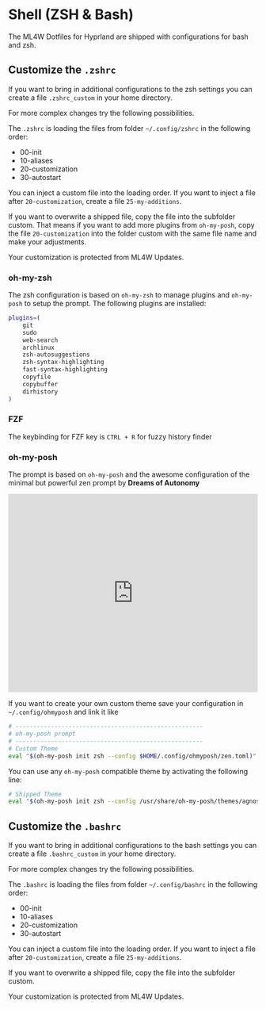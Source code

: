 # Shell (ZSH & Bash)

The ML4W Dotfiles for Hyprland are shipped with configurations for bash and zsh. 

## Customize the `.zshrc`

If you want to bring in additional configurations to the zsh settings you can create a file `.zshrc_custom` in your home directory.

For more complex changes try the following possibilities.

The `.zshrc` is loading the files from folder `~/.config/zshrc` in the following order:

* 00-init
* 10-aliases
* 20-customization
* 30-autostart

You can inject a custom file into the loading order. If you want to inject a file after `20-customization`, create a file `25-my-additions`.

If you want to overwrite a shipped file, copy the file into the subfolder custom. That means if you want to add more plugins from `oh-my-posh`, copy the file `20-customization` into the folder custom with the same file name and make your adjustments.

Your customization is protected from ML4W Updates.

### oh-my-zsh

The zsh configuration is based on `oh-my-zsh` to manage plugins and `oh-my-posh` to setup the prompt. The following plugins are installed:

```sh
plugins=(
    git
    sudo
    web-search
    archlinux
    zsh-autosuggestions
    zsh-syntax-highlighting
    fast-syntax-highlighting
    copyfile
    copybuffer
    dirhistory
)
```
### FZF

The keybinding for FZF key is `CTRL + R` for fuzzy history finder

### oh-my-posh

The prompt is based on `oh-my-posh` and the awesome configuration of the minimal but powerful zen prompt by **Dreams of Autonomy**

<iframe width="100%" height="400" src="https://www.youtube.com/embed/9U8LCjuQzdc" 
title="Dreams of Autonomy" frameborder="0" 
allow="accelerometer; autoplay; clipboard-write; encrypted-media; gyroscope; picture-in-picture; web-share" 
allowfullscreen></iframe>

If you want to create your own custom theme save your configuration in `~/.config/ohmyposh` and link it like

```sh
# -----------------------------------------------------
# oh-my-posh prompt
# -----------------------------------------------------
# Custom Theme
eval "$(oh-my-posh init zsh --config $HOME/.config/ohmyposh/zen.toml)"
```

You can use any `oh-my-posh` compatible theme by activating the following line:

```sh
# Shipped Theme
eval "$(oh-my-posh init zsh --config /usr/share/oh-my-posh/themes/agnoster.omp.json)"
```

## Customize the `.bashrc`

If you want to bring in additional configurations to the bash settings you can create a file `.bashrc_custom` in your home directory.

For more complex changes try the following possibilities.

The `.bashrc` is loading the files from folder `~/.config/bashrc` in the following order:

* 00-init
* 10-aliases
* 20-customization
* 30-autostart

You can inject a custom file into the loading order. If you want to inject a file after `20-customization`, create a file `25-my-additions`.

If you want to overwrite a shipped file, copy the file into the subfolder custom. 

Your customization is protected from ML4W Updates.

